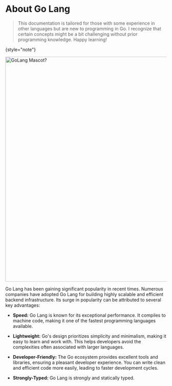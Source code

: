 # About Go Lang

> This documentation is tailored for those with some experience in 
> other languages but are new to programming in Go. I recognize that 
> certain concepts might be a bit challenging without prior programming 
> knowledge. 
> Happy learning!
>
{style="note"}

<img src="$PROJECT_DIR$/Writerside/images/go-lang-mascot.png" 
alt="GoLang Mascot?" width="700"/>

Go Lang has been gaining significant popularity in recent times. Numerous 
companies have adopted Go Lang for building highly scalable and efficient 
backend infrastructure. Its surge in popularity can be attributed to several 
key advantages:

- **Speed:** Go Lang is known for its exceptional performance. It compiles 
  to machine code, making it one of the fastest programming languages available.

- **Lightweight:** Go's design prioritizes simplicity and minimalism, making 
  it easy to learn and work with. This helps developers avoid the 
  complexities often associated with larger languages.

- **Developer-Friendly:** The Go ecosystem provides excellent tools and 
  libraries, ensuring a pleasant developer experience. You can write clean 
  and efficient code more easily, leading to faster development cycles.

- **Strongly-Typed:** Go Lang is strongly and statically typed. 

